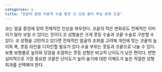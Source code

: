 ```yaml
---
categories: a
title: "전문의 칼럼 비중격 수술 통한 코 성형 흉터 부담 완화 도움"
---
```

코는 얼굴 중앙에 있어 전체적인 인상을 좌우한다. 코끝의 작은 변화로도 전체적인 이미지가 달라 보일 수 있다는 것이다.코 성형술은 크게 콧등 수술과 코끝 수술로 구분할 수 있다. 코 성형을 고민하고 있다면 전체적인 얼굴의 조화를 고려해 개인에 맞는 코끝의 높이와 폭, 콧등 라인을 디자인할 필요가 있다.수술 부위는 콧등과 코끝으로 나눌 수 있다. 보통 보형물로 높이와 모양을 조절하는 콧등 성형은 비교적 난이도가 낮은 편이다. 반면 심미적으로 가장 중요한 코끝은 난이도가 높아 술기에 대한 이해도가 높은 적절한 성형외과를 선택해야 한다.